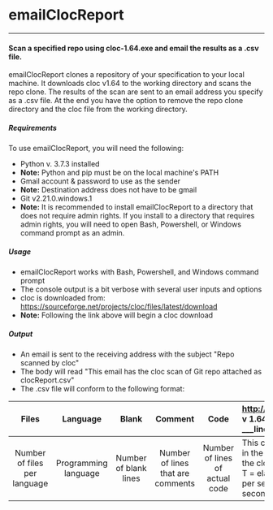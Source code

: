 # emailClocReport
___

#### Scan a specified repo using cloc-1.64.exe and email the results as a .csv file.

emailClocReport clones a repository of your specification to your local machine. It downloads cloc v1.64 to the working directory and scans the repo clone. The results of the scan are sent to an email address you specify as a .csv file. At the end you have the option to remove the repo clone directory and the cloc file from the working directory.

##### Requirements

To use emailClocReport, you will need the following:

  - Python v. 3.7.3 installed
  - **Note:** Python and pip must be on the local machine's PATH
  - Gmail account & password to use as the sender 
  - **Note:** Destination address does not have to be gmail
  - Git v2.21.0.windows.1
  - **Note:** It is recommended to install emailClocReport to a directory that does not require admin rights. If you install to a directory that requires admin rights, you will need to open Bash, Powershell, or Windows command prompt as an admin.
 

##### Usage
- emailClocReport works with Bash, Powershell, and Windows command prompt
- The console output is a bit verbose with several user inputs and options
- cloc is downloaded from: <https://sourceforge.net/projects/cloc/files/latest/download>
- **Note:** Following the link above will begin a cloc download


##### Output
- An email is sent to the receiving address with the subject "Repo <repo> scanned by cloc"
- The body will read "This email has the cloc scan of Git repo <repo> attached as clocReport.csv"
- The .csv file will conform to the following format:

Files | Language | Blank | Comment | Code | http://clocsourceforge.net v 1.64 T=___s (___files/s, ___lines/s)
:---:|:---:|:---:|:---:|:---:|:---
Number of files per language | Programming language | Number of blank lines | Number of lines that are comments | Number of lines of actual code | This column only has data in the header, it specifies the cloc source and speed. T = elapsed time and <files per second, lines per second>



